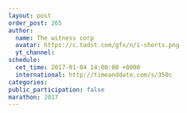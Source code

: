```yaml
---
layout: post
order_post: 265
author:
  name: The witness corp
  avatar: https://c.tadst.com/gfx/n/i-shorts.png
  yt_channel:
schedule:
  cet_time: 2017-01-04 14:00:00 +0000
  international: http://timeanddate.com/s/350c
categories:
public_participation: false
marathon: 2017
---
```

<!--iframe width="475" height="267" src="https://www.youtube.com/embed/MISSING" frameborder="0" allowfullscreen></iframe-->

